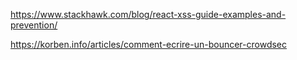 
https://www.stackhawk.com/blog/react-xss-guide-examples-and-prevention/

https://korben.info/articles/comment-ecrire-un-bouncer-crowdsec